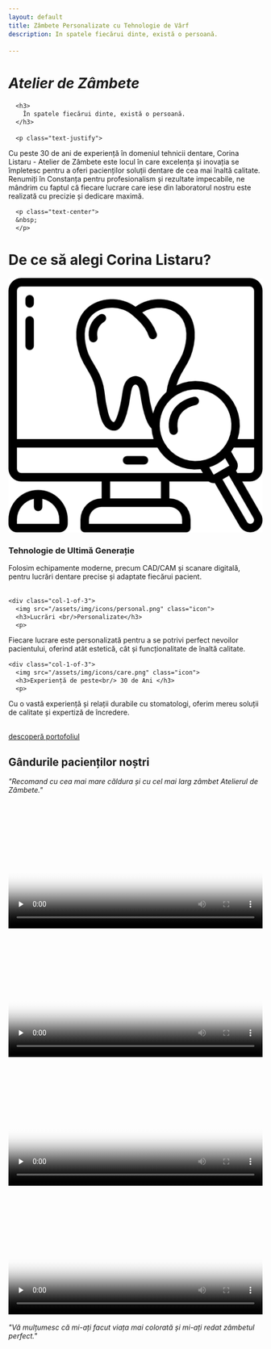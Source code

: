 ```yaml
---
layout: default
title: Zâmbete Personalizate cu Tehnologie de Vârf
description: In spatele fiecărui dinte, există o persoană.

---
```


<div id="slider-top" class="slider container">
  <div class="slide" id="slide-1">
    <div class="slide-img"></div>
  </div>
  <div class="slide" id="slide-2" loading="lazy">
    <div class="slide-img"></div>
  </div>
  <div class="slide" id="slide-3" loading="lazy">
    <div class="slide-img"></div>
  </div>
  <div class="slide" id="slide-4" loading="lazy">
    <div class="slide-img"></div>
  </div>
</div>

<div class="container">
  <div class="row text-center">
      <h1 class="gold"><i>Atelier de Zâmbete</i></h1>

      <h3>
        În spatele fiecărui dinte, există o persoană.
      </h3>

      <p class="text-justify">
Cu peste 30 de ani de experiență în domeniul tehnicii dentare, Corina Listaru - Atelier de Zâmbete este locul în care excelența și inovația se împletesc pentru a oferi pacienților soluții dentare de cea mai înaltă calitate. Renumiți în Constanța pentru profesionalism și rezultate impecabile, ne mândrim cu faptul că fiecare lucrare care iese din laboratorul nostru este realizată cu precizie și dedicare maximă.
      </p>


      <p class="text-center">
      &nbsp;
      </p>

  </div>
</div>

<div class="container blue-bg">
  <div class="row text-center">
      <h1 class="">
        De ce să alegi Corina Listaru? 
      </h1>

  </div>
  <div class="row text-center">
    <div class="col-1-of-3">
      <img src="/assets/img/icons/tech.png" class="icon">
      <h3>Tehnologie de Ultimă Generație</h3>
      <p>
Folosim echipamente moderne, precum CAD/CAM și scanare digitală, pentru lucrări dentare precise și adaptate fiecărui pacient.<br/><br/>
      </p>
    </div>

    <div class="col-1-of-3">
      <img src="/assets/img/icons/personal.png" class="icon">
      <h3>Lucrări <br/>Personalizate</h3>
      <p>
Fiecare lucrare este personalizată pentru a se potrivi perfect nevoilor pacientului, oferind atât estetică, cât și funcționalitate de înaltă calitate.
      </p>
    </div>

    <div class="col-1-of-3">
      <img src="/assets/img/icons/care.png" class="icon">
      <h3>Experiență de peste<br/> 30 de Ani </h3>
      <p>
  Cu o vastă experiență și relații durabile cu stomatologi, oferim mereu soluții de calitate și expertiză de încredere.<br/><br/>
      </p> 
    </div>

  </div>

  <a class="button text-center gold-bg" href="/portofoliu.html">descoperă portofoliul</a>
</div>


<div class="container">
  <div class="row text-center">
    <h2 class="text-center-sm text-center-xs">
      Gândurile pacienților noștri
    </h2>
    <p><i class="highlight">
      "Recomand cu cea mai mare căldura și cu cel mai larg zâmbet Atelierul de Zâmbete."
    </i></p>
  </div>
  <div class="row text-center">
    <div class="col-1-of-4">
      <video controls preload="none" poster="/assets/video/ganduri-1.jpg" width="100%">
        <source src="/assets/video/ganduri-1.mp4" type="video/mp4">
      </video>
    </div>
    <div class="col-1-of-4">
      <video controls preload="none" poster="/assets/video/ganduri-2.jpg" width="100%">
        <source src="/assets/video/ganduri-2.mp4" type="video/mp4">
      </video>
    </div>
    <div class="col-1-of-4">
      <video controls preload="none" poster="/assets/video/ganduri-3.jpg" width="100%">
        <source src="/assets/video/ganduri-3.mp4" type="video/mp4">
      </video>
    </div>
    <div class="col-1-of-4">
      <video controls preload="none" poster="/assets/video/ganduri-4.jpg" width="100%">
        <source src="/assets/video/ganduri-4.mp4" type="video/mp4">
      </video>
    </div>
  </div>
  <div class="row text-center">
    <p><i class="highlight">
    "Vă mulțumesc că mi-ați facut viața mai colorată și mi-ați redat zâmbetul perfect."
    </i></p>
</div>



